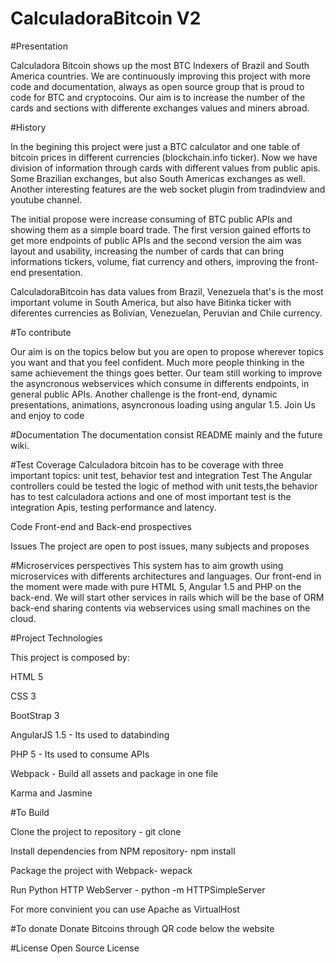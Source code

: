 # CalculadoraBitcoin V2
#Presentation

 Calculadora Bitcoin shows up the most BTC Indexers of Brazil and South America countries. We are continuously improving this project with more code and documentation, always as open source group that is proud to code for BTC and cryptocoins. Our aim is to increase the number of the cards and sections with differente exchanges values and miners abroad.
 
#History 

 In the begining this project were just a BTC calculator and one table of bitcoin prices in different currencies (blockchain.info ticker). Now we have division of information through cards with different values from  public apis. Some Brazilian exchanges, but also  South  Americas exchanges as well. Another interesting features are the web socket plugin from tradindview and youtube channel.
 
The initial propose were increase consuming of BTC public APIs and showing them as a simple board trade. The first version gained efforts to get more endpoints of public APIs and the second version the aim was layout and usability, increasing the number of cards that can bring informations tickers, volume, fiat currency and others, improving the front-end presentation.
 
 CalculadoraBitcoin has data values from Brazil, Venezuela that's is the most important volume in South America, but also have Bitinka ticker with diferentes currencies as Bolivian, Venezuelan, Peruvian and Chile currency. 

#To contribute

Our aim is on the topics below but you are open to propose wherever topics you want and that you feel confident. Much more people thinking in the same achievement the things goes better. Our team still working to improve the asyncronous webservices which consume in differents endpoints, in general public APIs. Another challenge is the front-end, dynamic presentations, animations, asyncronous loading using angular 1.5. Join Us and enjoy to code

#Documentation 
The documentation consist README mainly and the future wiki.

#Test Coverage
Calculadora bitcoin has to be coverage with three important topics: unit test, behavior test and integration Test
The Angular controllers could be tested the logic of method with unit tests,the behavior has to test calculadora actions and 
one of most important test is the integration Apis, testing performance and latency.

Code
Front-end and Back-end prospectives

Issues 
The project are open to post issues, many subjects and proposes

#Microservices perspectives
This system has to aim growth using microservices with differents architectures and languages. Our front-end in the moment were made with pure HTML 5, Angular 1.5 and PHP on the back-end. We will start other services in rails which will be the base of ORM back-end sharing contents via webservices using small machines on the cloud.


#Project Technologies

This project is composed by:

HTML 5

CSS 3

BootStrap 3

AngularJS 1.5 - Its used to databinding

PHP 5 - Its used to consume APIs

Webpack - Build all assets and package in one file

Karma and Jasmine

#To Build

Clone the project to repository -  git clone <project> 

Install dependencies from NPM repository- npm install

Package the project with Webpack- wepack

Run Python HTTP WebServer - python -m HTTPSimpleServer

For more convinient you can use Apache as VirtualHost

#To donate
Donate Bitcoins through QR code below the website

#License
Open Source License
